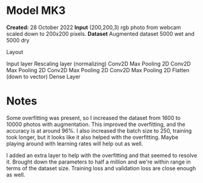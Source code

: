 # Model MK3

**Created:** 28 October 2022
**Input** (200,200,3) rgb photo from webcam scaled down to 200x200 pixels.
**Dataset** Augmented dataset 5000 wet and 5000 dry

 Layout

Input layer
Rescaling layer (normalizing)
Conv2D
Max Pooling 2D 
Conv2D
Max Pooling 2D
Conv2D
Max Pooling 2D
Conv2D
Max Pooling 2D
Flatten (down to vector)
Dense Layer

# Notes

Some overfitting was present, so I increased the dataset from 1600 to 10000 photos with augmentation. This improved the overfitting, and the accuracy is at around 96%. I also increased the batch size to 250, training took longer, but it looks like it also helped with the overfitting. Maybe playing around with learning rates will help out as well. 

I added an extra layer to help with the overfitting and that seemed to resolve it. Brought down the parameters to half a million and we're within range in terms of the dataset size. Training loss and validation loss are close enough as well.
